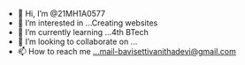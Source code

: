 - 👋 Hi, I’m @21MH1A0577
- 👀 I’m interested in ...Creating websites
- 🌱 I’m currently learning ...4th BTech
- 💞️ I’m looking to collaborate on ...
- 📫 How to reach me ...mail-bavisettivanithadevi@gmail.com

<!---
21MH1A0577/21MH1A0577 is a ✨ special ✨ repository because its `README.md` (this file) appears on your GitHub profile.
You can click the Preview link to take a look at your changes.
--->
